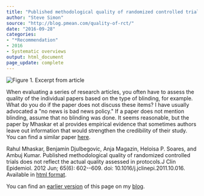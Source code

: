 ```yaml
---
title: "Published methodological quality of randomized controlled trials does not reflect the actual quality assessed in protocols"
author: "Steve Simon"
source: "http://blog.pmean.com/quality-of-rct/"
date: "2016-09-28"
categories:
- "*Recommendation"
- 2016
- Systematic overviews
output: html_document
page_update: complete
---
```


![Figure 1. Excerpt from article](http://www.pmean.com/new-images/16/quality-of-rct01.png)

<div class="notes">

When evaluating a series of research articles, you often have to assess the quality of the individual papers based on the type of blinding, for example. What do you do if the paper does not discuss these items? I have usually advocated a "no news is bad news policy." If a paper does not mention blinding, assume that no blinding was done. It seems reasonable, but the paper by Mhaskar et al provides empirical evidence that sometimes authors leave out information that would strengthen the credibility of their study. You can find a similar paper [here][pub1].

[pub1]: https://www.ncbi.nlm.nih.gov/pubmed/22424985

Rahul Mhaskar, Benjamin Djulbegovic, Anja Magazin, Heloisa P. Soares, and Ambuj Kumar. Published methodological quality of randomized controlled trials does not reflect the actual quality assessed in protocols.J Clin Epidemiol. 2012 Jun; 65(6): 602--609. doi: 10.1016/j.jclinepi.2011.10.016. Available in [html format][mhas1].

You can find an [earlier version][sim1] of this page on my [blog][sim2].

[sim1]: http://blog.pmean.com/quality-of-rct/
[sim2]: http://blog.pmean.com

[mhas1]: https://www.ncbi.nlm.nih.gov/pmc/articles/PMC3637913/

</div>
